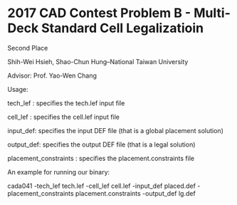 # 2017 CAD Contest Problem B - Multi-Deck Standard Cell Legalizatioin

Second Place

Shih-Wei Hsieh, Shao-Chun Hung–National Taiwan University

Advisor: Prof. Yao-Wen Chang

Usage:


tech_lef : specifies the tech.lef input file

cell_lef : specifies the cell.lef input file

input_def: specifies the input DEF file (that is a global placement solution)

output_def: specifies the output DEF file (that is a legal solution)

placement_constraints : specifies the placement.constraints file

An example for running our binary: 

cada041 -tech_lef tech.lef -cell_lef cell.lef -input_def placed.def -placement_constraints placement.constraints -output_def lg.def
